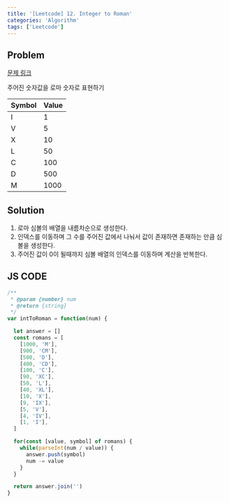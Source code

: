 ```yaml
---
title: '[Leetcode] 12. Integer to Roman'
categories: 'Algorithm'
tags: ['Leetcode']
---
```


## Problem

[문제 링크](https://leetcode.com/problems/integer-to-roman/)

주어진 숫자값을 로마 숫자로 표현하기

| Symbol | Value |
| ------ | ----- |
| I      | 1     |
| V      | 5     |
| X      | 10    |
| L      | 50    |
| C      | 100   |
| D      | 500   |
| M      | 1000  |

## Solution

1. 로마 심볼의 배열을 내름차순으로 생성한다.
2. 인덱스를 이동하며 그 수를 주어진 값에서 나눠서 값이 존재하면 존재하는 만큼 심볼을 생성한다.
3. 주어진 값이 0이 될때까지 심볼 배열의 인덱스를 이동하며 계산을 반복한다.

## JS CODE

```javascript
/**
 * @param {number} num
 * @return {string}
 */
var intToRoman = function(num) {

  let answer = []
  const romans = [
    [1000, 'M'],
    [900, 'CM'],
    [500, 'D'],
    [400, 'CD'],
    [100, 'C'],
    [90, 'XC'],
    [50, 'L'],
    [40, 'XL'],
    [10, 'X'],
    [9, 'IX'],
    [5, 'V'],
    [4, 'IV'],
    [1, 'I'],
  ]

  for(const [value, symbol] of romans) {
    while(parseInt(num / value)) {
      answer.push(symbol)
      num -= value
    }
  }

  return answer.join('')
}
```
